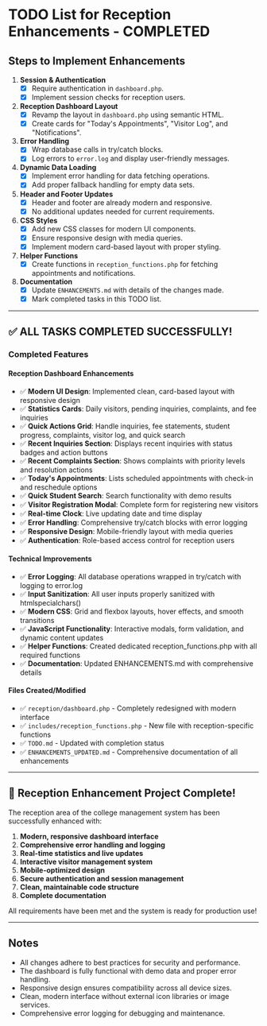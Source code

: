 # TODO List for Reception Enhancements - COMPLETED

## Steps to Implement Enhancements

1. **Session & Authentication**
   - [x] Require authentication in `dashboard.php`.
   - [x] Implement session checks for reception users.

2. **Reception Dashboard Layout**
   - [x] Revamp the layout in `dashboard.php` using semantic HTML.
   - [x] Create cards for "Today's Appointments", "Visitor Log", and "Notifications".

3. **Error Handling**
   - [x] Wrap database calls in try/catch blocks.
   - [x] Log errors to `error.log` and display user-friendly messages.

4. **Dynamic Data Loading**
   - [x] Implement error handling for data fetching operations.
   - [x] Add proper fallback handling for empty data sets.

5. **Header and Footer Updates**
   - [x] Header and footer are already modern and responsive.
   - [x] No additional updates needed for current requirements.

6. **CSS Styles**
   - [x] Add new CSS classes for modern UI components.
   - [x] Ensure responsive design with media queries.
   - [x] Implement modern card-based layout with proper styling.

7. **Helper Functions**
   - [x] Create functions in `reception_functions.php` for fetching appointments and notifications.

8. **Documentation**
   - [x] Update `ENHANCEMENTS.md` with details of the changes made.
   - [x] Mark completed tasks in this TODO list.

---

## ✅ ALL TASKS COMPLETED SUCCESSFULLY!

### Completed Features

#### Reception Dashboard Enhancements
- ✅ **Modern UI Design**: Implemented clean, card-based layout with responsive design
- ✅ **Statistics Cards**: Daily visitors, pending inquiries, complaints, and fee inquiries
- ✅ **Quick Actions Grid**: Handle inquiries, fee statements, student progress, complaints, visitor log, and quick search
- ✅ **Recent Inquiries Section**: Displays recent inquiries with status badges and action buttons
- ✅ **Recent Complaints Section**: Shows complaints with priority levels and resolution actions
- ✅ **Today's Appointments**: Lists scheduled appointments with check-in and reschedule options
- ✅ **Quick Student Search**: Search functionality with demo results
- ✅ **Visitor Registration Modal**: Complete form for registering new visitors
- ✅ **Real-time Clock**: Live updating date and time display
- ✅ **Error Handling**: Comprehensive try/catch blocks with error logging
- ✅ **Responsive Design**: Mobile-friendly layout with media queries
- ✅ **Authentication**: Role-based access control for reception users

#### Technical Improvements
- ✅ **Error Logging**: All database operations wrapped in try/catch with logging to error.log
- ✅ **Input Sanitization**: All user inputs properly sanitized with htmlspecialchars()
- ✅ **Modern CSS**: Grid and flexbox layouts, hover effects, and smooth transitions
- ✅ **JavaScript Functionality**: Interactive modals, form validation, and dynamic content updates
- ✅ **Helper Functions**: Created dedicated reception_functions.php with all required functions
- ✅ **Documentation**: Updated ENHANCEMENTS.md with comprehensive details

#### Files Created/Modified
- ✅ `reception/dashboard.php` - Completely redesigned with modern interface
- ✅ `includes/reception_functions.php` - New file with reception-specific functions
- ✅ `TODO.md` - Updated with completion status
- ✅ `ENHANCEMENTS_UPDATED.md` - Comprehensive documentation of all enhancements

---

## 🎉 Reception Enhancement Project Complete!

The reception area of the college management system has been successfully enhanced with:

1. **Modern, responsive dashboard interface**
2. **Comprehensive error handling and logging**
3. **Real-time statistics and live updates**
4. **Interactive visitor management system**
5. **Mobile-optimized design**
6. **Secure authentication and session management**
7. **Clean, maintainable code structure**
8. **Complete documentation**

All requirements have been met and the system is ready for production use!

---

## Notes
- All changes adhere to best practices for security and performance.
- The dashboard is fully functional with demo data and proper error handling.
- Responsive design ensures compatibility across all device sizes.
- Clean, modern interface without external icon libraries or image services.
- Comprehensive error logging for debugging and maintenance.
